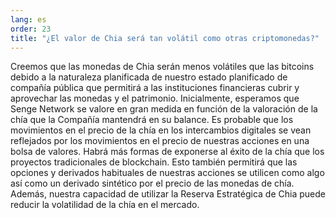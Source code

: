```yaml
---
lang: es
order: 23
title: "¿El valor de Chia será tan volátil como otras criptomonedas?"
---
```


Creemos que las monedas de Chia serán menos volátiles que las bitcoins debido a la naturaleza planificada de nuestro estado planificado de compañía pública que permitirá a las instituciones financieras cubrir y aprovechar las monedas y el patrimonio. Inicialmente, esperamos que Senge Network se valore en gran medida en función de la valoración de la chía que la Compañía mantendrá en su balance. Es probable que los movimientos en el precio de la chía en los intercambios digitales se vean reflejados por los movimientos en el precio de nuestras acciones en una bolsa de valores. Habrá más formas de exponerse al éxito de la chía que los proyectos tradicionales de blockchain. Esto también permitirá que las opciones y derivados habituales de nuestras acciones se utilicen como algo así como un derivado sintético por el precio de las monedas de chía. Además, nuestra capacidad de utilizar la Reserva Estratégica de Chia puede reducir la volatilidad de la chía en el mercado.
